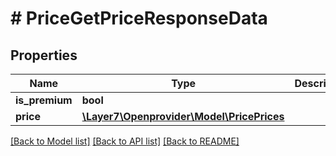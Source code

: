 # # PriceGetPriceResponseData

## Properties

Name | Type | Description | Notes
------------ | ------------- | ------------- | -------------
**is_premium** | **bool** |  | [optional]
**price** | [**\Layer7\Openprovider\Model\PricePrices**](PricePrices.md) |  | [optional]

[[Back to Model list]](../../README.md#models) [[Back to API list]](../../README.md#endpoints) [[Back to README]](../../README.md)
